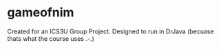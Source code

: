 # gameofnim
Created for an ICS3U Group Project. Designed to run in DrJava (becuase thats what the course uses .-.)
